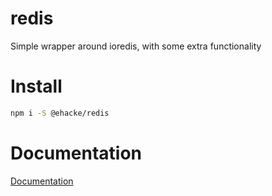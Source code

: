 # redis
Simple wrapper around ioredis, with some extra functionality

# Install
```bash
npm i -S @ehacke/redis
```

# Documentation

[Documentation](modules/_cache_.md)
